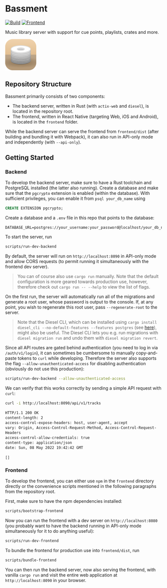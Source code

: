 # Bassment

[![Build](https://github.com/fwcd/bassment/actions/workflows/build.yml/badge.svg)](https://github.com/fwcd/bassment/actions/workflows/build.yml)
[![Frontend](https://github.com/fwcd/bassment/actions/workflows/frontend.yml/badge.svg)](https://github.com/fwcd/bassment/actions/workflows/frontend.yml)

Music library server with support for cue points, playlists, crates and more.

<img alt="Icon" src="icons/icon-rounded.svg" width="100">

## Repository Structure

Bassment primarily consists of two components:

- The backend server, written in Rust (with `actix-web` and `diesel`), is located in the repository root.
- The frontend, written in React Native (targeting Web, iOS and Android), is located in the `frontend` folder.

While the backend server can serve the frontend from `frontend/dist` (after building and bundling it with Webpack), it can also run in API-only mode and independently (with `--api-only`).

## Getting Started

### Backend

To develop the backend server, make sure to have a Rust toolchain and PostgreSQL installed (the latter also running). Create a database and make sure that the `pgcrypto` extension is enabled (within the database). With sufficient privileges, you can enable it from `psql your_db_name` using

```sql
CREATE EXTENSION pgcrypto;
```

Create a database and a `.env` file in this repo that points to the database:

```
DATABASE_URL=postgres://your_username:your_password@localhost/your_db_name
```

To start the server, run

```sh
scripts/run-dev-backend
```

By default, the server will run on `http://localhost:8090` in API-only mode and allow CORS requests (to permit running it simultaneously with the frontend dev server).

> You can of course also use `cargo run` manually. Note that the default configuration is more geared towards production use, however, therefore check out `cargo run -- --help` to view the list of flags.

On the first run, the server will automatically run all of the migrations and generate a root user, whose password is output to the console. If, at any point, you wish to regenerate this root user, pass `--regenerate-root` to the server.

> Note that the Diesel CLI, which can be installed using `cargo install diesel_cli --no-default-features --features postgres` (see [here](https://diesel.rs/guides/getting-started)), might also be useful. The Diesel CLI lets you e.g. run migrations with `diesel migration run` and undo them with `diesel migration revert`.

Since all API routes are gated behind authentication (you need to log in via `/auth/v1/login`), it can sometimes be cumbersome to manually copy-and-paste tokens to `curl` while developing. Therefore the server also supports the flag `--allow-unauthenticated-access` for disabling authentication (obviously do not use this production):

```sh
scripts/run-dev-backend --allow-unauthenticated-access
```

We can verify that this works correctly by sending a simple API request with `curl`:

```sh
curl -i http://localhost:8090/api/v1/tracks
```

```
HTTP/1.1 200 OK
content-length: 2
access-control-expose-headers: host, user-agent, accept
vary: Origin, Access-Control-Request-Method, Access-Control-Request-Headers
access-control-allow-credentials: true
content-type: application/json
date: Sun, 08 May 2022 19:42:42 GMT

[]
```

### Frontend

To develop the frontend, you can either use `npm` in the `frontend` directory directly or the convenience scripts mentioned in the following paragraphs from the repository root.

First, make sure to have the npm dependencies installed:

```sh
scripts/bootstrap-frontend
```

Now you can run the frontend with a dev server on `http://localhost:8080` (you probably want to have the backend running in API-only mode simultaneously for it to do anything useful):

```sh
scripts/run-dev-frontend
```

To bundle the frontend for production use into `frontend/dist`, run

```sh
scripts/bundle-frontend
```

You can then run the backend server, now also serving the frontend, with vanilla `cargo run` and visit the entire web application at `http://localhost:8090` in your browser.
